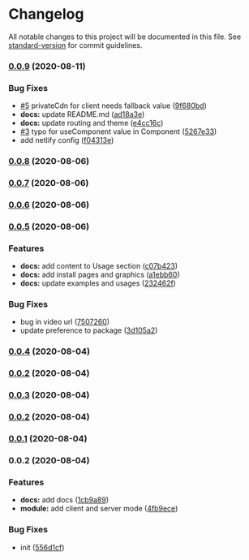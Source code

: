 # Changelog

All notable changes to this project will be documented in this file. See [standard-version](https://github.com/conventional-changelog/standard-version) for commit guidelines.

### [0.0.9](https://github.com/nuxt-community/cloudinary-module/compare/v0.0.8...v0.0.9) (2020-08-11)


### Bug Fixes

* [#5](https://github.com/nuxt-community/cloudinary-module/issues/5) privateCdn for client needs fallback value ([9f680bd](https://github.com/nuxt-community/cloudinary-module/commit/9f680bdaad501981665578b3424045986f0fa6bc))
* **docs:** update README.md ([ad18a3e](https://github.com/nuxt-community/cloudinary-module/commit/ad18a3eeb90a47810f9db34b9a949dd7c5de4c8e))
* **docs:** update routing and theme ([e4cc16c](https://github.com/nuxt-community/cloudinary-module/commit/e4cc16cc0eab761edfe772a13d42b7349f1162ca))
* [#3](https://github.com/nuxt-community/cloudinary-module/issues/3) typo for useComponent value in Component ([5267e33](https://github.com/nuxt-community/cloudinary-module/commit/5267e33bb76a0941e9813752326ba7ee91ef4ce5))
* add netlify config ([f04313e](https://github.com/nuxt-community/cloudinary-module/commit/f04313e1ca21d9224ec5bc50007aab2146aad8ed))

### [0.0.8](https://github.com/nuxt-community/cloudinary-module/compare/v0.0.7...v0.0.8) (2020-08-06)

### [0.0.7](https://github.com/nuxt-community/cloudinary-module/compare/v0.0.6...v0.0.7) (2020-08-06)

### [0.0.6](https://github.com/nuxt-community/cloudinary-module/compare/v0.0.5...v0.0.6) (2020-08-06)

### [0.0.5](https://github.com/nuxt-community/cloudinary-module/compare/v0.0.4...v0.0.5) (2020-08-06)


### Features

* **docs:** add content to Usage section ([c07b423](https://github.com/nuxt-community/cloudinary-module/commit/c07b42325fd440ff3bd8013160e88fdf03232c5f))
* **docs:** add install pages and graphics ([a1ebb60](https://github.com/nuxt-community/cloudinary-module/commit/a1ebb60d41aa40228cd9802c55d0e238a73e73aa))
* **docs:** update examples and usages ([232462f](https://github.com/nuxt-community/cloudinary-module/commit/232462fb20938e2d161c8a5e579e7d98e985828c))


### Bug Fixes

* bug in video url ([7507260](https://github.com/nuxt-community/cloudinary-module/commit/7507260dcc3f3ea5a9d7a114fe289b9f6788dd2b))
* update preference to package ([3d105a2](https://github.com/nuxt-community/cloudinary-module/commit/3d105a24cc6c91a67d08324f81e04ad360df7964))

### [0.0.4](https://github.com/mayashavin/nuxt-cloudinary/compare/v0.0.3...v0.0.4) (2020-08-04)

### [0.0.2](https://github.com/mayashavin/nuxt-cloudinary/compare/v0.0.3...v0.0.2) (2020-08-04)

### [0.0.3](https://github.com/mayashavin/nuxt-cloudinary/compare/v0.0.1...v0.0.3) (2020-08-04)

### [0.0.2](https://github.com/mayashavin/nuxt-cloudinary/compare/v0.0.1...v0.0.2) (2020-08-04)

### [0.0.1](https://github.com/mayashavin/nuxt-cloudinary/compare/v0.0.2...v0.0.1) (2020-08-04)

### 0.0.2 (2020-08-04)


### Features

* **docs:** add docs ([1cb9a89](https://github.com/mayashavin/nuxt-cloudinary/commit/1cb9a89e35c7ece52532be2ae9a31369118d6ea6))
* **module:** add client and server mode ([4fb9ece](https://github.com/mayashavin/nuxt-cloudinary/commit/4fb9ece08894c856815e5267db764d5b8068a2bf))


### Bug Fixes

* init ([556d1cf](https://github.com/mayashavin/nuxt-cloudinary/commit/556d1cfc4fe2e2a602b32b2abf12e420e5aa1c81))
